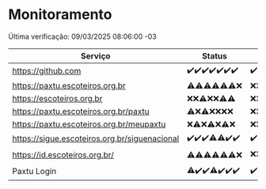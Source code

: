 # Monitoramento

Última verificação: 09/03/2025 08:06:00 -03

|Serviço|Status|Últimas 24h|
|---|---|---|
|https://github.com|<span title="2025-03-02: OK=23">✔️</span><span title="2025-03-03: OK=23">✔️</span><span title="2025-03-04: OK=23">✔️</span><span title="2025-03-05: OK=23">✔️</span><span title="2025-03-06: OK=23">✔️</span><span title="2025-03-07: OK=23">✔️</span><span title="2025-03-08: OK=11">✔️</span>|<span title="08/03/2025 08:06:00 -03 : 200">✔️</span><span title="08/03/2025 09:11:00 -03 : 200">✔️</span><span title="08/03/2025 10:06:00 -03 : 200">✔️</span><span title="08/03/2025 11:04:00 -03 : 200">✔️</span><span title="08/03/2025 12:06:00 -03 : 200">✔️</span><span title="08/03/2025 13:07:00 -03 : 200">✔️</span><span title="08/03/2025 14:03:00 -03 : 200">✔️</span><span title="08/03/2025 15:08:00 -03 : 200">✔️</span><span title="08/03/2025 16:05:00 -03 : 200">✔️</span><span title="08/03/2025 17:06:00 -03 : 200">✔️</span><span title="08/03/2025 18:04:00 -03 : 200">✔️</span><span title="08/03/2025 19:06:00 -03 : 200">✔️</span><span title="08/03/2025 20:06:00 -03 : 200">✔️</span><span title="08/03/2025 21:37:00 -03 : 200">✔️</span><span title="08/03/2025 22:55:00 -03 : 200">✔️</span><span title="08/03/2025 23:27:00 -03 : 200">✔️</span><span title="09/03/2025 00:08:00 -03 : 200">✔️</span><span title="09/03/2025 01:08:00 -03 : 200">✔️</span><span title="09/03/2025 02:06:00 -03 : 200">✔️</span><span title="09/03/2025 03:09:00 -03 : 200">✔️</span><span title="09/03/2025 04:06:00 -03 : 200">✔️</span><span title="09/03/2025 05:09:00 -03 : 200">✔️</span><span title="09/03/2025 06:06:00 -03 : 200">✔️</span><span title="09/03/2025 07:06:00 -03 : 200">✔️</span><span title="09/03/2025 08:06:00 -03 : 200">✔️</span>|
|https://paxtu.escoteiros.org.br|<span title="2025-03-02: OK=1, Falhas=22">⚠️</span><span title="2025-03-03: OK=1, Falhas=22">⚠️</span><span title="2025-03-04: OK=3, Falhas=20">⚠️</span><span title="2025-03-05: OK=3, Falhas=20">⚠️</span><span title="2025-03-06: OK=3, Falhas=20">⚠️</span><span title="2025-03-07: OK=4, Falhas=19">⚠️</span><span title="2025-03-08: Falhas=11">❌</span>|<span title="08/03/2025 08:06:00 -03 : 403">❌</span><span title="08/03/2025 09:11:00 -03 : 403">❌</span><span title="08/03/2025 10:06:00 -03 : 403">❌</span><span title="08/03/2025 11:04:00 -03 : 403">❌</span><span title="08/03/2025 12:06:00 -03 : 403">❌</span><span title="08/03/2025 13:07:00 -03 : 403">❌</span><span title="08/03/2025 14:03:00 -03 : 403">❌</span><span title="08/03/2025 15:08:00 -03 : 403">❌</span><span title="08/03/2025 16:05:00 -03 : 403">❌</span><span title="08/03/2025 17:06:00 -03 : 403">❌</span><span title="08/03/2025 18:04:00 -03 : 403">❌</span><span title="08/03/2025 19:06:00 -03 : 403">❌</span><span title="08/03/2025 20:06:00 -03 : 403">❌</span><span title="08/03/2025 21:37:00 -03 : 403">❌</span><span title="08/03/2025 22:55:00 -03 : 403">❌</span><span title="08/03/2025 23:27:00 -03 : 403">❌</span><span title="09/03/2025 00:08:00 -03 : 403">❌</span><span title="09/03/2025 01:08:00 -03 : 403">❌</span><span title="09/03/2025 02:06:00 -03 : 403">❌</span><span title="09/03/2025 03:09:00 -03 : 403">❌</span><span title="09/03/2025 04:06:00 -03 : 403">❌</span><span title="09/03/2025 05:09:00 -03 : 403">❌</span><span title="09/03/2025 06:06:00 -03 : 403">❌</span><span title="09/03/2025 07:06:00 -03 : 403">❌</span><span title="09/03/2025 08:06:00 -03 : 403">❌</span>|
|https://escoteiros.org.br|<span title="2025-03-02: Falhas=23">❌</span><span title="2025-03-03: Falhas=23">❌</span><span title="2025-03-04: OK=1, Falhas=22">⚠️</span><span title="2025-03-05: Falhas=23">❌</span><span title="2025-03-06: Falhas=23">❌</span><span title="2025-03-07: OK=1, Falhas=22">⚠️</span><span title="2025-03-08: OK=1, Falhas=10">⚠️</span>|<span title="08/03/2025 08:06:00 -03 : 403">❌</span><span title="08/03/2025 09:11:00 -03 : 403">❌</span><span title="08/03/2025 10:06:00 -03 : 403">❌</span><span title="08/03/2025 11:04:00 -03 : 403">❌</span><span title="08/03/2025 12:06:00 -03 : 403">❌</span><span title="08/03/2025 13:07:00 -03 : 403">❌</span><span title="08/03/2025 14:03:00 -03 : 403">❌</span><span title="08/03/2025 15:08:00 -03 : 403">❌</span><span title="08/03/2025 16:05:00 -03 : 403">❌</span><span title="08/03/2025 17:06:00 -03 : 403">❌</span><span title="08/03/2025 18:04:00 -03 : 403">❌</span><span title="08/03/2025 19:06:00 -03 : 403">❌</span><span title="08/03/2025 20:06:00 -03 : 403">❌</span><span title="08/03/2025 21:37:00 -03 : 403">❌</span><span title="08/03/2025 22:55:00 -03 : 403">❌</span><span title="08/03/2025 23:27:00 -03 : 403">❌</span><span title="09/03/2025 00:08:00 -03 : 403">❌</span><span title="09/03/2025 01:08:00 -03 : 403">❌</span><span title="09/03/2025 02:06:00 -03 : 403">❌</span><span title="09/03/2025 03:09:00 -03 : 403">❌</span><span title="09/03/2025 04:06:00 -03 : 403">❌</span><span title="09/03/2025 05:09:00 -03 : 403">❌</span><span title="09/03/2025 06:06:00 -03 : 403">❌</span><span title="09/03/2025 07:06:00 -03 : 403">❌</span><span title="09/03/2025 08:06:00 -03 : 403">❌</span>|
|https://paxtu.escoteiros.org.br/paxtu|<span title="2025-03-02: OK=1, Falhas=22">⚠️</span><span title="2025-03-03: Falhas=23">❌</span><span title="2025-03-04: OK=1, Falhas=22">⚠️</span><span title="2025-03-05: Falhas=23">❌</span><span title="2025-03-06: Falhas=23">❌</span><span title="2025-03-07: Falhas=23">❌</span><span title="2025-03-08: Falhas=11">❌</span>|<span title="08/03/2025 08:06:00 -03 : 403">❌</span><span title="08/03/2025 09:11:00 -03 : 403">❌</span><span title="08/03/2025 10:06:00 -03 : 403">❌</span><span title="08/03/2025 11:04:00 -03 : 403">❌</span><span title="08/03/2025 12:06:00 -03 : 403">❌</span><span title="08/03/2025 13:07:00 -03 : 403">❌</span><span title="08/03/2025 14:03:00 -03 : 403">❌</span><span title="08/03/2025 15:08:00 -03 : 403">❌</span><span title="08/03/2025 16:05:00 -03 : 403">❌</span><span title="08/03/2025 17:06:00 -03 : 403">❌</span><span title="08/03/2025 18:04:00 -03 : 403">❌</span><span title="08/03/2025 19:06:00 -03 : 403">❌</span><span title="08/03/2025 20:06:00 -03 : 403">❌</span><span title="08/03/2025 21:37:00 -03 : 403">❌</span><span title="08/03/2025 22:55:00 -03 : 403">❌</span><span title="08/03/2025 23:27:00 -03 : 403">❌</span><span title="09/03/2025 00:08:00 -03 : 403">❌</span><span title="09/03/2025 01:08:00 -03 : 403">❌</span><span title="09/03/2025 02:06:00 -03 : 403">❌</span><span title="09/03/2025 03:09:00 -03 : 403">❌</span><span title="09/03/2025 04:06:00 -03 : 403">❌</span><span title="09/03/2025 05:09:00 -03 : 403">❌</span><span title="09/03/2025 06:06:00 -03 : 403">❌</span><span title="09/03/2025 07:06:00 -03 : 403">❌</span><span title="09/03/2025 08:06:00 -03 : 403">❌</span>|
|https://paxtu.escoteiros.org.br/meupaxtu|<span title="2025-03-02: Falhas=23">❌</span><span title="2025-03-03: OK=2, Falhas=21">⚠️</span><span title="2025-03-04: Falhas=23">❌</span><span title="2025-03-05: OK=1, Falhas=22">⚠️</span><span title="2025-03-06: Falhas=23">❌</span><span title="2025-03-07: OK=1, Falhas=22">⚠️</span><span title="2025-03-08: Falhas=11">❌</span>|<span title="08/03/2025 08:06:00 -03 : 403">❌</span><span title="08/03/2025 09:11:00 -03 : 403">❌</span><span title="08/03/2025 10:06:00 -03 : 403">❌</span><span title="08/03/2025 11:04:00 -03 : 403">❌</span><span title="08/03/2025 12:06:00 -03 : 403">❌</span><span title="08/03/2025 13:07:00 -03 : 403">❌</span><span title="08/03/2025 14:03:00 -03 : 403">❌</span><span title="08/03/2025 15:08:00 -03 : 403">❌</span><span title="08/03/2025 16:05:00 -03 : 403">❌</span><span title="08/03/2025 17:06:00 -03 : 403">❌</span><span title="08/03/2025 18:04:00 -03 : 403">❌</span><span title="08/03/2025 19:06:00 -03 : 403">❌</span><span title="08/03/2025 20:06:00 -03 : 403">❌</span><span title="08/03/2025 21:37:00 -03 : 403">❌</span><span title="08/03/2025 22:55:00 -03 : 403">❌</span><span title="08/03/2025 23:27:00 -03 : 403">❌</span><span title="09/03/2025 00:08:00 -03 : 403">❌</span><span title="09/03/2025 01:08:00 -03 : 403">❌</span><span title="09/03/2025 02:06:00 -03 : 403">❌</span><span title="09/03/2025 03:09:00 -03 : 403">❌</span><span title="09/03/2025 04:06:00 -03 : 403">❌</span><span title="09/03/2025 05:09:00 -03 : 403">❌</span><span title="09/03/2025 06:06:00 -03 : 403">❌</span><span title="09/03/2025 07:06:00 -03 : 403">❌</span><span title="09/03/2025 08:06:00 -03 : 403">❌</span>|
|https://sigue.escoteiros.org.br/siguenacional|<span title="2025-03-02: OK=23">✔️</span><span title="2025-03-03: OK=23">✔️</span><span title="2025-03-04: OK=23">✔️</span><span title="2025-03-05: OK=22, Falhas=1">⚠️</span><span title="2025-03-06: OK=22, Falhas=1">⚠️</span><span title="2025-03-07: OK=23">✔️</span><span title="2025-03-08: OK=11">✔️</span>|<span title="08/03/2025 08:06:00 -03 : 200">✔️</span><span title="08/03/2025 09:11:00 -03 : 200">✔️</span><span title="08/03/2025 10:06:00 -03 : 200">✔️</span><span title="08/03/2025 11:04:00 -03 : 200">✔️</span><span title="08/03/2025 12:06:00 -03 : 200">✔️</span><span title="08/03/2025 13:07:00 -03 : 200">✔️</span><span title="08/03/2025 14:03:00 -03 : 200">✔️</span><span title="08/03/2025 15:08:00 -03 : 200">✔️</span><span title="08/03/2025 16:05:00 -03 : 200">✔️</span><span title="08/03/2025 17:06:00 -03 : 200">✔️</span><span title="08/03/2025 18:04:00 -03 : 200">✔️</span><span title="08/03/2025 19:06:00 -03 : 200">✔️</span><span title="08/03/2025 20:06:00 -03 : 200">✔️</span><span title="08/03/2025 21:37:00 -03 : 200">✔️</span><span title="08/03/2025 22:55:00 -03 : 200">✔️</span><span title="08/03/2025 23:27:00 -03 : 200">✔️</span><span title="09/03/2025 00:08:00 -03 : 200">✔️</span><span title="09/03/2025 01:08:00 -03 : 200">✔️</span><span title="09/03/2025 02:06:00 -03 : 200">✔️</span><span title="09/03/2025 03:09:00 -03 : 200">✔️</span><span title="09/03/2025 04:06:00 -03 : 200">✔️</span><span title="09/03/2025 05:09:00 -03 : 200">✔️</span><span title="09/03/2025 06:06:00 -03 : 200">✔️</span><span title="09/03/2025 07:06:00 -03 : 200">✔️</span><span title="09/03/2025 08:06:00 -03 : 200">✔️</span>|
|https://id.escoteiros.org.br/|<span title="2025-03-02: OK=1, Falhas=22">⚠️</span><span title="2025-03-03: OK=2, Falhas=21">⚠️</span><span title="2025-03-04: OK=2, Falhas=21">⚠️</span><span title="2025-03-05: OK=5, Falhas=18">⚠️</span><span title="2025-03-06: OK=2, Falhas=21">⚠️</span><span title="2025-03-07: OK=1, Falhas=22">⚠️</span><span title="2025-03-08: Falhas=11">❌</span>|<span title="08/03/2025 08:06:00 -03 : 403">❌</span><span title="08/03/2025 09:11:00 -03 : 403">❌</span><span title="08/03/2025 10:06:00 -03 : 403">❌</span><span title="08/03/2025 11:04:00 -03 : 403">❌</span><span title="08/03/2025 12:06:00 -03 : 403">❌</span><span title="08/03/2025 13:07:00 -03 : 403">❌</span><span title="08/03/2025 14:03:00 -03 : 403">❌</span><span title="08/03/2025 15:08:00 -03 : 200">✔️</span><span title="08/03/2025 16:06:00 -03 : 403">❌</span><span title="08/03/2025 17:06:00 -03 : 403">❌</span><span title="08/03/2025 18:04:00 -03 : 403">❌</span><span title="08/03/2025 19:06:00 -03 : 403">❌</span><span title="08/03/2025 20:06:00 -03 : 403">❌</span><span title="08/03/2025 21:37:00 -03 : 403">❌</span><span title="08/03/2025 22:55:00 -03 : 403">❌</span><span title="08/03/2025 23:27:00 -03 : 403">❌</span><span title="09/03/2025 00:08:00 -03 : 200">✔️</span><span title="09/03/2025 01:08:00 -03 : 403">❌</span><span title="09/03/2025 02:06:00 -03 : 200">✔️</span><span title="09/03/2025 03:09:00 -03 : 403">❌</span><span title="09/03/2025 04:06:00 -03 : 403">❌</span><span title="09/03/2025 05:09:00 -03 : 403">❌</span><span title="09/03/2025 06:06:00 -03 : 200">✔️</span><span title="09/03/2025 07:06:00 -03 : 403">❌</span><span title="09/03/2025 08:06:00 -03 : 403">❌</span>|
|Paxtu Login|<span title="2025-03-02: OK=22, Falhas=1">⚠️</span><span title="2025-03-03: OK=23">✔️</span><span title="2025-03-04: OK=23">✔️</span><span title="2025-03-05: OK=22, Falhas=1">⚠️</span><span title="2025-03-06: OK=23">✔️</span><span title="2025-03-07: OK=23">✔️</span><span title="2025-03-08: OK=11">✔️</span>|<span title="08/03/2025 08:06:00 -03 : 200">✔️</span><span title="08/03/2025 09:11:00 -03 : 200">✔️</span><span title="08/03/2025 10:06:00 -03 : 200">✔️</span><span title="08/03/2025 11:04:00 -03 : 200">✔️</span><span title="08/03/2025 12:06:00 -03 : 200">✔️</span><span title="08/03/2025 13:07:00 -03 : 200">✔️</span><span title="08/03/2025 14:03:00 -03 : 200">✔️</span><span title="08/03/2025 15:08:00 -03 : 200">✔️</span><span title="08/03/2025 16:06:00 -03 : 200">✔️</span><span title="08/03/2025 17:06:00 -03 : 200">✔️</span><span title="08/03/2025 18:04:00 -03 : 200">✔️</span><span title="08/03/2025 19:06:00 -03 : 200">✔️</span><span title="08/03/2025 20:06:00 -03 : 200">✔️</span><span title="08/03/2025 21:37:00 -03 : 200">✔️</span><span title="08/03/2025 22:55:00 -03 : 200">✔️</span><span title="08/03/2025 23:27:00 -03 : 200">✔️</span><span title="09/03/2025 00:08:00 -03 : 200">✔️</span><span title="09/03/2025 01:08:00 -03 : 200">✔️</span><span title="09/03/2025 02:06:00 -03 : 200">✔️</span><span title="09/03/2025 03:09:00 -03 : 200">✔️</span><span title="09/03/2025 04:06:00 -03 : 200">✔️</span><span title="09/03/2025 05:09:00 -03 : 200">✔️</span><span title="09/03/2025 06:06:00 -03 : 200">✔️</span><span title="09/03/2025 07:06:00 -03 : 200">✔️</span><span title="09/03/2025 08:06:00 -03 : 200">✔️</span>|
